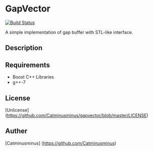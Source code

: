 # GapVector
[![Build Status](https://travis-ci.org/Catminusminus/gapvector.svg?branch=master)](https://travis-ci.org/Catminusminus/gapvector)

A simple implementation of gap buffer with STL-like interface.
## Description

## Requirements
- Boost C++ Libraries 
- g++-7
## License
[Unlicense] (https://github.com/Catminusminus/gapvector/blob/master/LICENSE)
## Auther
[Catminusminus] (https://github.com/Catminusminus)